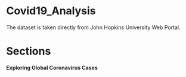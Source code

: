 # Covid19_Analysis
The dataset is taken directly from John Hopkins University Web Portal.

# Sections
**Exploring Global Coronavirus Cases**
